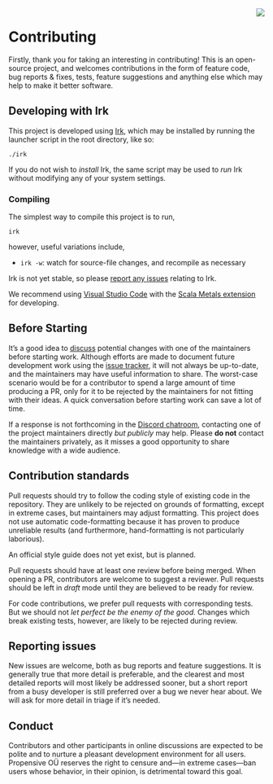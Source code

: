<img src="/doc/images/200x200.png" align="right">

# Contributing

Firstly, thank you for taking an interesting in contributing! This is an open-source project, and welcomes
contributions in the form of feature code, bug reports & fixes, tests, feature suggestions and anything else
which may help to make it better software.

## Developing with Irk

This project is developed using [Irk](https://github.com/propensive/irk), which may be installed by running the
launcher script in the root directory, like so:
```
./irk
```

If you do not wish to _install_ Irk, the same script may be used to _run_ Irk without modifying any of your
system settings.

### Compiling

The simplest way to compile this project is to run,
```
irk
```
however, useful variations include,
- `irk -w`: watch for source-file changes, and recompile as necessary

Irk is not yet stable, so please [report any issues](https://github.com/propensive/irk/issues/) relating to
Irk.

We recommend using [Visual Studio Code](https://code.visualstudio.com/) with the
[Scala Metals extension](https://marketplace.visualstudio.com/items?itemName=scalameta.metals) for developing.

## Before Starting

It&rsquo;s a good idea to [discuss](https://discord.com/invite/7b6mpF6Qcf) potential changes
with one of the maintainers before starting work. Although efforts are made to document future development work
using the [issue tracker](/issues), it will not always be up-to-date, and the maintainers may have useful
information to share. The worst-case scenario would be for a contributor to spend a large amount of time
producing a PR, only for it to be rejected by the maintainers for not fitting with their ideas. A quick
conversation before starting work can save a lot of time.

If a response is not forthcoming in the [Discord chatroom](https://discord.com/invite/7b6mpF6Qcf),
contacting one of the project maintainers directly _but publicly_ may help. Please __do not__ contact the
maintainers privately, as it misses a good opportunity to share knowledge with a wide audience.

## Contribution standards

Pull requests should try to follow the coding style of existing code in the repository. They are unlikely to be
rejected on grounds of formatting, except in extreme cases, but maintainers may adjust formatting. This project
does not use automatic code-formatting because it has proven to produce unreliable results (and furthermore,
hand-formatting is not particularly laborious).

An official style guide does not yet exist, but is planned.

Pull requests should have at least one review before being merged. When opening a PR, contributors are welcome
to suggest a reviewer. Pull requests should be left in _draft_ mode until they are believed to be ready for
review.

For code contributions, we prefer pull requests with corresponding tests. But we should not _let perfect be
the enemy of the good_. Changes which break existing tests, however, are likely to be rejected during review.

## Reporting issues

New issues are welcome, both as bug reports and feature suggestions. It is generally true that more detail is
preferable, and the clearest and most detailed reports will most likely be addressed sooner, but a short report
from a busy developer is still preferred over a bug we never hear about. We will ask for more detail in triage
if it&rsquo;s needed.

## Conduct

Contributors and other participants in online discussions are expected to be polite and to nurture a pleasant
development environment for all users. Propensive O&Uuml; reserves the right to censure
and&mdash;in extreme cases&mdash;ban users whose behavior, in their opinion, is detrimental toward this goal.
